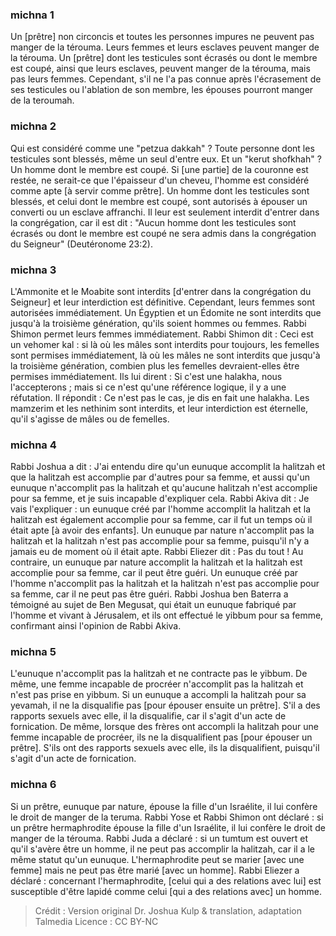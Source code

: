 
### michna 1
Un [prêtre] non circoncis et toutes les personnes impures ne peuvent pas manger de la térouma. Leurs femmes et leurs esclaves peuvent manger de la térouma. Un [prêtre] dont les testicules sont écrasés ou dont le membre est coupé, ainsi que leurs esclaves, peuvent manger de la térouma, mais pas leurs femmes. Cependant, s'il ne l'a pas connue après l'écrasement de ses testicules ou l'ablation de son membre, les épouses pourront manger de la teroumah.

### michna 2
Qui est considéré comme une "petzua dakkah" ? Toute personne dont les testicules sont blessés, même un seul d'entre eux. Et un "kerut shofkhah" ? Un homme dont le membre est coupé. Si [une partie] de la couronne est restée, ne serait-ce que l'épaisseur d'un cheveu, l'homme est considéré comme apte [à servir comme prêtre]. Un homme dont les testicules sont blessés, et celui dont le membre est coupé, sont autorisés à épouser un converti ou un esclave affranchi. Il leur est seulement interdit d'entrer dans la congrégation, car il est dit : "Aucun homme dont les testicules sont écrasés ou dont le membre est coupé ne sera admis dans la congrégation du Seigneur" (Deutéronome 23:2).

### michna 3
L'Ammonite et le Moabite sont interdits [d'entrer dans la congrégation du Seigneur] et leur interdiction est définitive. Cependant, leurs femmes sont autorisées immédiatement. Un Égyptien et un Édomite ne sont interdits que jusqu'à la troisième génération, qu'ils soient hommes ou femmes. Rabbi Shimon permet leurs femmes immédiatement. Rabbi Shimon dit : Ceci est un vehomer kal : si là où les mâles sont interdits pour toujours, les femelles sont permises immédiatement, là où les mâles ne sont interdits que jusqu'à la troisième génération, combien plus les femelles devraient-elles être permises immédiatement. Ils lui dirent :  Si c'est une halakha, nous l'accepterons ; mais si ce n'est qu'une référence logique, il y a une réfutation. Il répondit : Ce n'est pas le cas, je dis en fait une halakha. Les mamzerim et les nethinim sont interdits, et leur interdiction est éternelle, qu'il s'agisse de mâles ou de femelles.

### michna 4
Rabbi Joshua a dit :  J'ai entendu dire qu'un eunuque accomplit la halitzah et que la halitzah est accomplie par d'autres pour sa femme, et aussi qu'un eunuque n'accomplit pas la halitzah et qu'aucune halitzah n'est accomplie pour sa femme, et je suis incapable d'expliquer cela. Rabbi Akiva dit :  Je vais l'expliquer : un eunuque créé par l'homme accomplit la halitzah et la halitzah est également accomplie pour sa femme, car il fut un temps où il était apte [à avoir des enfants]. Un eunuque par nature n'accomplit pas la halitzah et la halitzah n'est pas accomplie pour sa femme, puisqu'il n'y a jamais eu de moment où il était apte. Rabbi Eliezer dit : Pas du tout !  Au contraire, un eunuque par nature accomplit la halitzah et la halitzah est accomplie pour sa femme, car il peut être guéri. Un eunuque créé par l'homme n'accomplit pas la halitzah et la halitzah n'est pas accomplie pour sa femme, car il ne peut pas être guéri. Rabbi Joshua ben Baterra a témoigné au sujet de Ben Megusat, qui était un eunuque fabriqué par l'homme et vivant à Jérusalem, et ils ont effectué le yibbum pour sa femme, confirmant ainsi l'opinion de Rabbi Akiva.

### michna 5
L'eunuque n'accomplit pas la halitzah et ne contracte pas le yibbum. De même, une femme incapable de procréer n'accomplit pas la halitzah et n'est pas prise en yibbum. Si un eunuque a accompli la halitzah pour sa yevamah, il ne la disqualifie pas [pour épouser ensuite un prêtre]. S'il a des rapports sexuels avec elle, il la disqualifie, car il s'agit d'un acte de fornication. De même, lorsque des frères ont accompli la halitzah pour une femme incapable de procréer, ils ne la disqualifient pas [pour épouser un prêtre]. S'ils ont des rapports sexuels avec elle, ils la disqualifient, puisqu'il s'agit d'un acte de fornication.

### michna 6
Si un prêtre, eunuque par nature, épouse la fille d'un Israélite, il lui confère le droit de manger de la teruma. Rabbi Yose et Rabbi Shimon ont déclaré : si un prêtre hermaphrodite épouse la fille d'un Israélite, il lui confère le droit de manger de la térouma. Rabbi Juda a déclaré : si un tumtum est ouvert et qu'il s'avère être un homme, il ne peut pas accomplir la halitzah, car il a le même statut qu'un eunuque. L'hermaphrodite peut se marier [avec une femme] mais ne peut pas être marié [avec un homme]. Rabbi Eliezer a déclaré : concernant l'hermaphrodite, [celui qui a des relations avec lui] est susceptible d'être lapidé comme celui [qui a des relations avec] un homme.

>Crédit : Version original Dr. Joshua Kulp & translation, adaptation Talmedia
>Licence : CC BY-NC